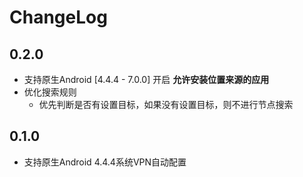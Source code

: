 # ChangeLog

## 0.2.0

* 支持原生Android [4.4.4 - 7.0.0] 开启 **允许安装位置来源的应用** 
* 优化搜索规则
  * 优先判断是否有设置目标，如果没有设置目标，则不进行节点搜索

## 0.1.0 

* 支持原生Android 4.4.4系统VPN自动配置